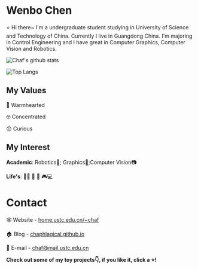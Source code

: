 # Wenbo Chen

:star: Hi there~ I'm a undergraduate student studying in University of Science and Technology of China. Currently I live in Guangdong China. I'm majoring in Control Engineering and I have great in Computer Graphics, Computer Vision and Robotics.

![Chaf's github stats](https://github-readme-stats.vercel.app/api?username=chaphlagical&count_private=true)

![Top Langs](https://github-readme-stats.vercel.app/api/top-langs/?username=chaphlagical&layout=compact)

## My Values

:green_heart: Warmhearted

:nerd_face: Concentrated

:hushed: Curious

## My Interest

**Academic**: Robotics:robot:; Graphics:small_red_triangle:;Computer Vision:camera: 

**Life's**: :swimming_man: :ping_pong: :movie_camera: :video_game::computer:

# Contact

:spider_web: Website - [home.ustc.edu.cn/~chaf](http://home.ustc.edu.cn/~chaf)

:house: Blog - [chaphlagical.github.io](http://chaphlagical.github.io)

:e-mail: E-mail - [chaf@mail.ustc.edu.cn](mailto:chaf@mail.ustc.edu.cn) 

**Check out some of my toy projects:point_down:, if you like it, click a :star:!**